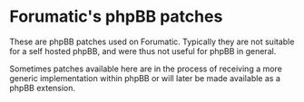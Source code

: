 Forumatic's phpBB patches
=======================

These are phpBB patches used on Forumatic. Typically they are not suitable for a self hosted phpBB, and were thus not useful for phpBB in general.

Sometimes patches available here are in the process of receiving a more generic implementation within phpBB or will later be made available as a phpBB extension.

